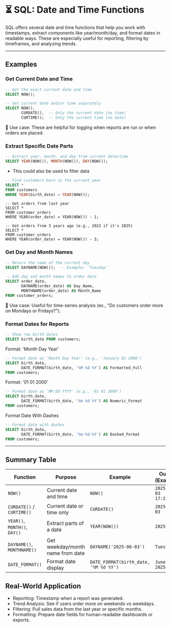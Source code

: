 # ⏳ SQL: Date and Time Functions

SQL offers several date and time functions that help you work with timestamps, extract components like year/month/day, and format dates in readable ways. These are especially useful for reporting, filtering by timeframes, and analyzing trends.

---

## Examples
### Get Current Date and Time
```sql
-- Get the exact current date and time
SELECT NOW(); 
```
```sql
-- Get current date and/or time separately
SELECT NOW(), 
       CURDATE(),  -- Only the current date (no time)
       CURTIME();  -- Only the current time (no date)
```
📌 Use case: These are helpful for logging when reports are run or when orders are placed.

### Extract Specific Date Parts
```sql
-- Extract year, month, and day from current date/time
SELECT YEAR(NOW()), MONTH(NOW()), DAY(NOW());
```
- This could also be used to filter data
```sql
-- Find customers born in the current year
SELECT *
FROM customers
WHERE YEAR(birth_date) = YEAR(NOW());
```
```
-- Get orders from last year
SELECT *
FROM customer_orders
WHERE YEAR(order_date) = YEAR(NOW()) - 1;

-- Get orders from 3 years ago (e.g., 2022 if it's 2025)
SELECT *
FROM customer_orders
WHERE YEAR(order_date) = YEAR(NOW()) - 3;
```

### Get Day and Month Names
```sql
-- Return the name of the current day
SELECT DAYNAME(NOW());  -- Example: 'Tuesday'
```
```sql
-- Add day and month names to order data
SELECT order_date, 
       DAYNAME(order_date) AS Day_Name,
       MONTHNAME(order_date) AS Month_Name
FROM customer_orders;
```
📌 Use case: Useful for time-series analysis (ex., "Do customers order more on Mondays or Fridays?").

### Format Dates for Reports
```sql
-- Show raw birth dates
SELECT birth_date FROM customers;
```
Format: 'Month Day Year'
```sql
-- Format date as 'Month Day Year' (e.g., 'January 01 2000')
SELECT birth_date, 
       DATE_FORMAT(birth_date, '%M %d %Y') AS Formatted_Full
FROM customers;
```
Format: '01 01 2000'
```sql
-- Format date as 'MM DD YYYY' (e.g., '01 01 2000')
SELECT birth_date, 
       DATE_FORMAT(birth_date, '%m %d %Y') AS Numeric_Format
FROM customers;
```
Format Date With Dashes
```sql
-- Format date with dashes
SELECT birth_date, 
       DATE_FORMAT(birth_date, '%m-%d-%Y') AS Dashed_Format
FROM customers;
```

---
## Summary Table
| Function                     | Purpose                          | Example                               | Output (Example)      |
| ---------------------------- | -------------------------------- | ------------------------------------- | --------------------- |
| `NOW()`                      | Current date and time            | `NOW()`                               | `2025-06-03 17:23:01` |
| `CURDATE()` / `CURTIME()`    | Current date or time only        | `CURDATE()`                           | `2025-06-03`          |
| `YEAR()`, `MONTH()`, `DAY()` | Extract parts of a date          | `YEAR(NOW())`                         | `2025`                |
| `DAYNAME()`, `MONTHNAME()`   | Get weekday/month name from date | `DAYNAME('2025-06-03')`               | `Tuesday`             |
| `DATE_FORMAT()`              | Format date display              | `DATE_FORMAT(birth_date, '%M %d %Y')` | `June 03 2025`        |

## Real-World Application
- Reporting: Timestamp when a report was generated.
- Trend Analysis: See if users order more on weekends vs weekdays.
- Filtering: Pull sales data from the last year or specific months.
- Formatting: Prepare date fields for human-readable dashboards or exports.



